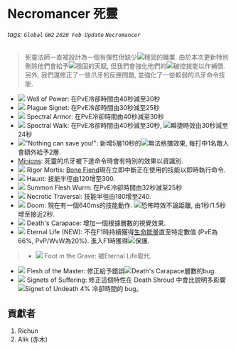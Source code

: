 # Necromancer 死靈

###### tags: `Global` `GW2` `2020 Feb Update` `Necromancer`

> 死靈法師一直被設計為一個有彈性但缺少![][stability]穩固的職業. 由於本次更新特別刪除他們會給予![][stability]穩固的天賦, 但我們會強化他們的![][breakstun]破控技能以作補償. 另外, 我們還修正了一些爪牙的反應問題, 並強化了一些較弱的爪牙命令技能.

* [![][Well of Power]][Well of Power wiki] Well of Power: 在PvE冷卻時間由40秒減至30秒
* [![][Plague Signet]][Plague Signet wiki] Plague Signet: 在PvE冷卻時間由30秒減至25秒
* [![][Spectral Armor]][Spectral Armor wiki] Spectral Armor: 在PvE冷卻時間由40秒減至30秒
* [![][Spectral Walk]][Spectral Walk wiki] Spectral Walk: 在PvE冷卻時間由40秒減至30秒, ![][swiftness]瞬捷時效由30秒減至24秒
* [![]["Nothing can save you!"]]["Nothing can save you!" wiki]"Nothing can save you!": 新增5層10秒的![][unblockable]無法格擋效果, 每打中1名敵人會額外給予2層.
* [Minions](https://wiki.guildwars2.com/wiki/Minion): 死靈的爪牙被下達命令時會有特別的效果以資識別.
* [![][Rigor Mortis]][Rigor Mortis wiki] Rigor Mortis: [Bone Fiend](https://wiki.guildwars2.com/wiki/Bone_Fiend)現在立即中斷正在使用的技能以即時執行命令.
* [![][Haunt]][Haunt wiki] Haunt: 技能半徑由120增至300.
* [![][Summon Flesh Wurm]][Summon Flesh Wurm wiki] Summon Flesh Wurm: 在PvE冷卻時間由32秒減至25秒
* [![][Necrotic Traversal]][Necrotic Traversal wiki] Necrotic Traversal: 技能半徑由180增至240.
* [![][Doom]][Doom wiki] Doom: 現在有一個640ms的技能動作. ![][fear]恐怖時效不論距離, 由1秒/1.5秒增至接近2秒.
* [![][Death's Carapace]][Death's Carapace wiki] Death's Carapace: 增加一個根據層數的視覺效果.
* [![][Eternal Life]][Eternal Life wiki] Eternal Life (NEW): 不在F1時持續獲得[生命能量](https://wiki.guildwars2.com/wiki/Life_force)直至特定數值 (PvE為66%, PvP/WvW為20%). 進入F1時獲得![][protection]保護.
> * [![][Foot in the Grave]][Foot in the Grave wiki] Foot in the Grave: 被Eternal Life取代.
* [![][Flesh of the Master]][Flesh of the Master wiki] Flesh of the Master: 修正給予錯誤![][Death's Carapace 20]Death's Carapace層數的bug.
* [![][Signets of Suffering]][Signets of Suffering wiki] Signets of Suffering: 修正這個特性在 Death Shroud 中會比說明多影響 ![][Signet of Undeath 20]Signet of Undeath 4% 冷卻時間的 bug。

## 貢獻者
1. Richun
2. Alik (赤木)

[底下這些別動，上面才是正文]: https://wiki.guildwars2.com

[aegis]: https://wiki.guildwars2.com/images/thumb/e/e5/Aegis.png/20px-Aegis.png
[alarcity]: https://wiki.guildwars2.com/images/thumb/4/4c/Alacrity.png/20px-Alacrity.png
[fury]: https://wiki.guildwars2.com/images/thumb/4/46/Fury.png/20px-Fury.png
[might]: https://wiki.guildwars2.com/images/thumb/7/7c/Might.png/20px-Might.png
[protection]: https://wiki.guildwars2.com/images/thumb/6/6c/Protection.png/20px-Protection.png
[quickness]: https://wiki.guildwars2.com/images/thumb/b/b4/Quickness.png/20px-Quickness.png
[regeneration]: https://wiki.guildwars2.com/images/thumb/5/53/Regeneration.png/20px-Regeneration.png
[resistance]: https://wiki.guildwars2.com/images/thumb/4/4b/Resistance.png/20px-Resistance.png
[retaliation]: https://wiki.guildwars2.com/images/thumb/5/53/Retaliation.png/20px-Retaliation.png
[stability]: https://wiki.guildwars2.com/images/thumb/a/ae/Stability.png/20px-Stability.png
[swiftness]: https://wiki.guildwars2.com/images/thumb/a/af/Swiftness.png/20px-Swiftness.png
[vigor]: https://wiki.guildwars2.com/images/thumb/f/f4/Vigor.png/20px-Vigor.png
[bleeding]: https://wiki.guildwars2.com/images/thumb/3/33/Bleeding.png/20px-Bleeding.png
[burning]: https://wiki.guildwars2.com/images/thumb/4/45/Burning.png/20px-Burning.png
[confusion]: https://wiki.guildwars2.com/images/thumb/e/e6/Confusion.png/20px-Confusion.png
[poisoned]: https://wiki.guildwars2.com/images/thumb/1/11/Poisoned.png/20px-Poisoned.png
[torment]: https://wiki.guildwars2.com/images/thumb/0/08/Torment.png/20px-Torment.png
[blinded]: https://wiki.guildwars2.com/images/thumb/3/33/Blinded.png/20px-Blinded.png
[chilled]: https://wiki.guildwars2.com/images/thumb/a/a6/Chilled.png/20px-Chilled.png
[crippled]: https://wiki.guildwars2.com/images/thumb/f/fb/Crippled.png/20px-Crippled.png
[fear]: https://wiki.guildwars2.com/images/thumb/e/e6/Fear.png/20px-Fear.png
[immobile]: https://wiki.guildwars2.com/images/thumb/3/32/Immobile.png/20px-Immobile.png
[slow]: https://wiki.guildwars2.com/images/thumb/f/f5/Slow.png/20px-Slow.png
[taunt]: https://wiki.guildwars2.com/images/thumb/c/cc/Taunt.png/20px-Taunt.png
[weakness]: https://wiki.guildwars2.com/images/thumb/f/f9/Weakness.png/20px-Weakness.png
[vulnerability]: https://wiki.guildwars2.com/images/thumb/a/af/Vulnerability.png/20px-Vulnerability.png
[stealth]: https://wiki.guildwars2.com/images/thumb/1/19/Stealth.png/20px-Stealth.png
[revealed]: https://wiki.guildwars2.com/images/thumb/d/db/Revealed.png/20px-Revealed.png
[daze]: https://wiki.guildwars2.com/images/thumb/7/79/Daze.png/20px-Daze.png
[stun]: https://wiki.guildwars2.com/images/thumb/9/97/Stun.png/20px-Stun.png
[knockdown]: https://wiki.guildwars2.com/images/thumb/3/36/Knockdown.png/20px-Knockdown.png
[pull]: https://wiki.guildwars2.com/images/thumb/a/a4/Radius.png/20px-Radius.png
[knockback]: https://wiki.guildwars2.com/images/thumb/c/ca/Knockback.png/20px-Knockback.png
[launch]: https://wiki.guildwars2.com/images/thumb/6/68/Launch.png/20px-Launch.png
[float]: https://wiki.guildwars2.com/images/thumb/c/c8/Float.png/20px-Float.png
[sink]: https://wiki.guildwars2.com/images/thumb/6/66/Sink.png/20px-Sink.png
[superspeed]: https://wiki.guildwars2.com/images/thumb/1/1a/Super_Speed.png/20px-Super_Speed.png
[breakstun]: https://wiki.guildwars2.com/images/thumb/7/7a/Breaks_stun.png/20px-Breaks_stun.png
[barrier]: https://wiki.guildwars2.com/images/thumb/c/cc/Barrier.png/20px-Barrier.png
[chaos aura]: https://wiki.guildwars2.com/images/thumb/1/1b/Chaos_Armor.png/20px-Chaos_Armor.png
[dark aura]: https://wiki.guildwars2.com/images/thumb/e/ef/Dark_Aura.png/20px-Dark_Aura.png
[fire aura]: https://wiki.guildwars2.com/images/thumb/1/18/Fire_Shield.png/20px-Fire_Shield.png
[frost aura]: https://wiki.guildwars2.com/images/thumb/6/68/Frost_Aura.png/20px-Frost_Aura.png
[light aura]: https://wiki.guildwars2.com/images/thumb/5/5a/Light_Aura.png/20px-Light_Aura.png
[magnetic aura]: https://wiki.guildwars2.com/images/thumb/5/5a/Magnetic_Aura.png/20px-Magnetic_Aura.png
[shocking aura]: https://wiki.guildwars2.com/images/thumb/3/31/Shocking_Aura.png/20px-Shocking_Aura.png
[unblockable]: https://wiki.guildwars2.com/images/thumb/f/f0/Unblockable_%28effect%29.png/20px-Unblockable_%28effect%29.png

[Well of Power]: https://wiki.guildwars2.com/images/thumb/b/b7/Well_of_Power.png/32px-Well_of_Power.png
[Plague Signet]: https://wiki.guildwars2.com/images/thumb/c/c5/Plague_Signet.png/32px-Plague_Signet.png
[Spectral Armor]: https://wiki.guildwars2.com/images/thumb/d/d1/Spectral_Armor.png/32px-Spectral_Armor.png
[Spectral Walk]: https://wiki.guildwars2.com/images/thumb/3/33/Spectral_Walk.png/32px-Spectral_Walk.png
["Nothing can save you!"]: https://wiki.guildwars2.com/images/thumb/6/69/%22Nothing_Can_Save_You%21%22.png/32px-%22Nothing_Can_Save_You%21%22.png
[Rigor Mortis]: https://wiki.guildwars2.com/images/thumb/0/0d/Rigor_Mortis.png/32px-Rigor_Mortis.png
[Haunt]: https://wiki.guildwars2.com/images/thumb/3/37/Haunt.png/32px-Haunt.png
[Summon Flesh Wurm]: https://wiki.guildwars2.com/images/thumb/4/49/Summon_Flesh_Wurm.png/32px-Summon_Flesh_Wurm.png
[Necrotic Traversal]: https://wiki.guildwars2.com/images/thumb/9/98/Necrotic_Traversal.png/32px-Necrotic_Traversal.png
[Doom]: https://wiki.guildwars2.com/images/thumb/0/0b/Doom.png/32px-Doom.png
[Death's Carapace]: https://wiki.guildwars2.com/images/thumb/5/58/Death%27s_Carapace.png/32px-Death%27s_Carapace.png
[Death's Carapace 20]: https://wiki.guildwars2.com/images/thumb/5/58/Death%27s_Carapace.png/20px-Death%27s_Carapace.png
[Eternal Life]: https://wiki.guildwars2.com/images/thumb/7/74/Skill.png/32px-Skill.png
[Foot in the Grave]: https://wiki.guildwars2.com/images/thumb/8/85/Foot_in_the_Grave.png/32px-Foot_in_the_Grave.png
[Flesh of the Master]: https://wiki.guildwars2.com/images/thumb/e/e9/Flesh_of_the_Master.png/32px-Flesh_of_the_Master.png
[Signets of Suffering]: https://wiki.guildwars2.com/images/thumb/6/67/Signets_of_Suffering.png/32px-Signets_of_Suffering.png
[Signet of Undeath 20]: https://wiki.guildwars2.com/images/thumb/9/9c/Signet_of_Undeath.png/20px-Signet_of_Undeath.png

[Well of Power wiki]: https://wiki.guildwars2.com/wiki/Well_of_Power
[Plague Signet wiki]: https://wiki.guildwars2.com/wiki/Plague_Signet
[Spectral Armor wiki]: https://wiki.guildwars2.com/wiki/Spectral_Armor
[Spectral Walk wiki]: https://wiki.guildwars2.com/wiki/Spectral_Walk
["Nothing can save you!" wiki]: https://wiki.guildwars2.com/wiki/%22Nothing_Can_Save_You!%22
[Rigor Mortis wiki]: https://wiki.guildwars2.com/wiki/Rigor_Mortis
[Haunt wiki]: https://wiki.guildwars2.com/wiki/Haunt
[Summon Flesh Wurm wiki]: https://wiki.guildwars2.com/wiki/Summon_Flesh_Wurm
[Necrotic Traversal wiki]: https://wiki.guildwars2.com/wiki/Necrotic_Traversal
[Doom wiki]: https://wiki.guildwars2.com/wiki/Doom
[Death's Carapace wiki]: https://wiki.guildwars2.com/wiki/Death%27s_Carapace
[Eternal Life wiki]: https://wiki.guildwars2.com/wiki/Eternal_Life
[Foot in the Grave wiki]: https://wiki.guildwars2.com/wiki/Foot_in_the_Grave
[Flesh of the Master wiki]: https://wiki.guildwars2.com/wiki/Flesh_of_the_Master
[Signets of Suffering wiki]: https://wiki.guildwars2.com/wiki/Signets_of_Suffering